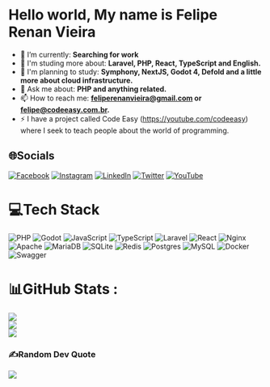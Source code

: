 # Hello world, My name is Felipe Renan Vieira

- 🔭 I’m currently: **Searching for work**
- 📖 I'm studing more about: **Laravel, PHP, React, TypeScript and English.**
- 🌱 I'm planning to study: **Symphony, NextJS, Godot 4, Defold and a little more about cloud infrastructure.**
- 💬 Ask me about: **PHP and anything related.**
- 📫 How to reach me: **feliperenanvieira@gmail.com or felipe@codeeasy.com.br.**
- ⚡ I have a project called Code Easy (https://youtube.com/codeeasy) where I seek to teach people about the world of programming.

## 🌐Socials
[![Facebook](https://img.shields.io/badge/Facebook-%231877F2.svg?logo=Facebook&logoColor=white)](https://facebook.com/felipe.r.vieira.5) [![Instagram](https://img.shields.io/badge/Instagram-%23E4405F.svg?logo=Instagram&logoColor=white)](https://instagram.com/felipe.renan.vieira) [![LinkedIn](https://img.shields.io/badge/LinkedIn-%230077B5.svg?logo=linkedin&logoColor=white)](https://linkedin.com/in/felipe-renan-vieira) [![Twitter](https://img.shields.io/badge/Twitter-%231DA1F2.svg?logo=Twitter&logoColor=white)](https://twitter.com/frv_dev) [![YouTube](https://img.shields.io/badge/YouTube-%23FF0000.svg?logo=YouTube&logoColor=white)](https://youtube.com/CodeEasy) 

# 💻Tech Stack
![PHP](https://img.shields.io/badge/php-%23777BB4.svg?style=for-the-badge&logo=php&logoColor=white) ![Godot](https://img.shields.io/badge/godot-%2353A4E0.svg?style=for-the-badge&logoColor=white) ![JavaScript](https://img.shields.io/badge/javascript-%23323330.svg?style=for-the-badge&logo=javascript&logoColor=%23F7DF1E) ![TypeScript](https://img.shields.io/badge/typescript-%23007ACC.svg?style=for-the-badge&logo=typescript&logoColor=white) ![Laravel](https://img.shields.io/badge/laravel-%23FF2D20.svg?style=for-the-badge&logo=laravel&logoColor=white) ![React](https://img.shields.io/badge/react-%2320232a.svg?style=for-the-badge&logo=react&logoColor=%2361DAFB) ![Nginx](https://img.shields.io/badge/nginx-%23009639.svg?style=for-the-badge&logo=nginx&logoColor=white) ![Apache](https://img.shields.io/badge/apache-%23D42029.svg?style=for-the-badge&logo=apache&logoColor=white) ![MariaDB](https://img.shields.io/badge/MariaDB-003545?style=for-the-badge&logo=mariadb&logoColor=white) ![SQLite](https://img.shields.io/badge/sqlite-%2307405e.svg?style=for-the-badge&logo=sqlite&logoColor=white) ![Redis](https://img.shields.io/badge/redis-%23DD0031.svg?style=for-the-badge&logo=redis&logoColor=white) ![Postgres](https://img.shields.io/badge/postgres-%23316192.svg?style=for-the-badge&logo=postgresql&logoColor=white) ![MySQL](https://img.shields.io/badge/mysql-%2300f.svg?style=for-the-badge&logo=mysql&logoColor=white) ![Docker](https://img.shields.io/badge/docker-%230db7ed.svg?style=for-the-badge&logo=docker&logoColor=white) ![Swagger](https://img.shields.io/badge/-Swagger-%23Clojure?style=for-the-badge&logo=swagger&logoColor=white)
# 📊GitHub Stats :
![](https://github-readme-stats.vercel.app/api?username=frv-dev&theme=dark&hide_border=false&include_all_commits=true&count_private=true)<br/>
![](https://github-readme-streak-stats.herokuapp.com/?user=frv-dev&theme=dark&hide_border=false)<br/>
![](https://github-readme-stats.vercel.app/api/top-langs/?username=frv-dev&theme=dark&hide_border=false&include_all_commits=true&count_private=true&layout=compact)

### ✍️Random Dev Quote
![](https://quotes-github-readme.vercel.app/api?type=horizontal&theme=dark)
